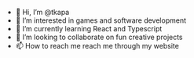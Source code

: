 - 👋 Hi, I’m @tkapa
- 👀 I’m interested in games and software development
- 🌱 I’m currently learning React and Typescript  
- 💞️ I’m looking to collaborate on fun creative projects 
- 📫 How to reach me reach me through my website

<!---
tkapa/tkapa is a ✨ special ✨ repository because its `README.md` (this file) appears on your GitHub profile.
You can click the Preview link to take a look at your changes.
--->
